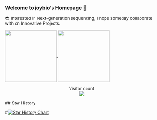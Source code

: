 ### Welcome to joybio's Homepage 👋
😎 Interested in Next-generation sequencing, I hope someday collaborate with on Innovative Projects.

<a href="https://github.com/joybio">
  <img align="center" height="170px" src="https://github-readme-stats.vercel.app/api?username=joybio&show_icons=true&theme=buefy" />
</a>
<a href="https://github.com/joybio">
  <img align="center" height="170px" src="https://github-readme-stats.vercel.app/api/top-langs/?username=joybio&layout=compact&show_icons=true&theme=buefy" />
</a>
<p align="center"> 
  Visitor count<br>
  <img src="https://profile-counter.glitch.me/joybio/count.svg" />
</p>
## Star History

#[![Star History Chart](https://api.star-history.com/svg?repos=joybio/multiPrime&type=Date)](https://star-history.com/#joybio/multiPrime&Date)
